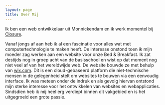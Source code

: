```yaml
---
layout: page
title: Over Mij
---
```


Ik ben een web ontwikkelaar uit Monnickendam en ik werk momentel bij [Closure](http://closure.nl/).

Vanaf jongs af aan heb ik al een fascinatie voor alles wat met computertechnologie te maken heeft. De interesse onstond toen ik mijn moeder zag werken aan een website voor onze Bed & Breakfast. Ik zat destijds nog in groep acht van de basisschool en wist op dat moment nog niet veel af van het wereldwijde web. De website bouwde ze met behulp van [wix.com](https://www.wix.com/). Dit is een cloud-gebaseerd platform die niet-technische mensen in de gelegenheid stelt om websites te bouwen via een eenvoudig interface. Ik was meteen onder de indruk en als gevolg hiervan ontstond mijn sterke interesse voor het ontwikkelen van websites en webapplicaties. Sindsdien heb ik mij heel erg verdiept binnen dit vakgebied en is het uitgegroeid een grote passie.
